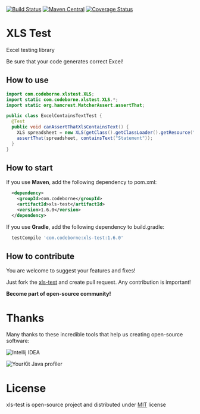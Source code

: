 [![Build Status](https://travis-ci.org/codeborne/xls-test.svg?branch=master)](https://travis-ci.org/codeborne/xls-test)
[![Maven Central](https://maven-badges.herokuapp.com/maven-central/com.codeborne/xls-test/badge.svg)](https://maven-badges.herokuapp.com/maven-central/com.codeborne/xls-test)
[![Coverage Status](https://coveralls.io/repos/github/codeborne/xls-test/badge.svg?branch=master)](https://coveralls.io/github/codeborne/xls-test?branch=master)

# XLS Test
Excel testing library

Be sure that your code generates correct Excel!

## How to use

```java
import com.codeborne.xlstest.XLS;
import static com.codeborne.xlstest.XLS.*;
import static org.hamcrest.MatcherAssert.assertThat;

public class ExcelContainsTextTest {
  @Test
  public void canAssertThatXlsContainsText() {
    XLS spreadsheet = new XLS(getClass().getClassLoader().getResource("statement.xls"));
    assertThat(spreadsheet, containsText("Statement"));
  }
}
```

## How to start

If you use **Maven**, add the following dependency to pom.xml:

```xml
  <dependency>
    <groupId>com.codeborne</groupId>
    <artifactId>xls-test</artifactId>
    <version>1.6.0</version>
  </dependency>
```

If you use **Gradle**, add the following dependency to build.gradle:

```groovy
  testCompile 'com.codeborne:xls-test:1.6.0'
```

## How to contribute

You are welcome to suggest your features and fixes!

Just fork the [xls-test](https://github.com/codeborne/xls-test) and create pull request.
Any contribution is important!

**Become part of open-source community!**

# Thanks

Many thanks to these incredible tools that help us creating open-source software:

![Intellij IDEA](http://store.softline.ru/uploads/resizer/allsoft_2231598/2231598_Scale_120x120.png)

![YourKit Java profiler](http://selenide.org/images/yourkit.png)

# License
xls-test is open-source project and distributed under [MIT](http://choosealicense.com/licenses/mit/) license
